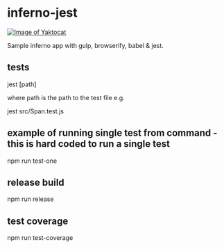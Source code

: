 # inferno-jest

[![Image of Yaktocat](https://ci.appveyor.com/api/projects/status/qv2ys80mq7ppqycp?svg=true
)](https://ci.appveyor.com/project/restlessmedia/infernojs-jest)

Sample inferno app with gulp, browserify, babel & jest.

## tests

jest [path]

where path is the path to the test file e.g.

jest src/Span.test.js

## example of running single test from command - this is hard coded to run a single test

npm run test-one

## release build

npm run release

## test coverage

npm run test-coverage
